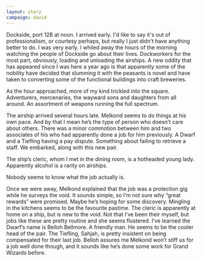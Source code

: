 ```yaml
---
layout: story
campaign: david
---
```


Dockside, port 12B at noon. I arrived early. I'd like to say it's out of professionalism, or courtesy perhaps, but really I just didn't have anything better to do. I was very early. I whiled away the hours of the morning watching the people of Dockside go about their lives. Dockworkers for the most part, obviously, loading and unloading the airships. A new oddity that has appeared since I was here a year ago is that apparently some of the nobility have decided that slumming it with the peasants is novel and have taken to converting some of the functional buildings into craft breweries.

As the hour approached, more of my kind trickled into the square. Adventurers, mercenaries, the wayward sons and daughters from all around. An assortment of weapons running the full spectrum.

The airship arrived several hours late. Melkond seems to do things at his own pace. And by that I mean he’s the type of person who doesn’t care about others. There was a minor commotion between him and two associates of his who had apparently done a job for him previously. A Dwarf and a Tiefling having a pay dispute. Something about failing to retrieve a staff. We embarked, along with this new pair.

The ship’s cleric, whom I met in the dining room, is a hotheaded young lady. Apparently alcohol is a rarity on airships.

Nobody seems to know what the job actually is.

Once we were away, Melkond explained that the job was a protection gig while he surveys the void. It sounds simple, so I’m not sure why “great rewards” were promised. Maybe he’s hoping for some discovery. Mingling in the kitchens seems to be the favourite pastime. The cleric is apparently at home on a ship, but is new to the void. Not that I’ve been their myself, but jobs like these are pretty routine and she seems flustered.
I’ve learned the Dwarf’s name is Belloh Bellmore. A friendly man. He seems to be the cooler head of the pair. The Tiefling, Sahjah, is pretty insistent on being compensated for their last job. Belloh assures me Melkond won’t stiff us for a job well done though, and it sounds like he’s done some work for Grand Wizards before.